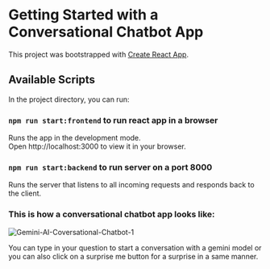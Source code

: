 # Getting Started with a Conversational Chatbot App

This project was bootstrapped with [Create React App](https://github.com/facebook/create-react-app).

## Available Scripts

In the project directory, you can run:

### `npm run start:frontend` to run react app in a browser

Runs the app in the development mode.\
Open http://localhost:3000 to view it in your browser.

### `npm run start:backend` to run server on a port 8000
Runs the server that listens to all incoming requests and responds back to the client.

### This is how a conversational chatbot app looks like:
![Gemini-AI-Coversational-Chatbot-1](https://github.com/ankitpatel211/react-gemini-app/assets/22578263/d2e1c93a-1ebd-4ffa-a488-668f530556fd)

You can type in your question to start a conversation with a gemini model or you can also click on a surprise me button for a surprise in a same manner. 

